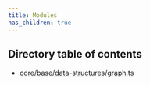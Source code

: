 ```yaml
---
title: Modules
has_children: true
---
```


<h2 class="text-delta">Directory table of contents</h2>

- [core/base/data-structures/graph.ts](/gg-web-engine/modules/core/base/data-structures/graph.ts)
